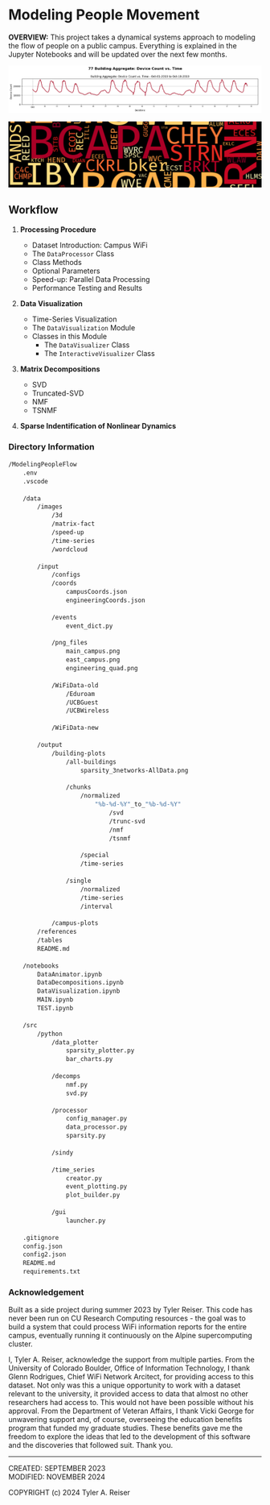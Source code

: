 
# Modeling People Movement

**OVERVIEW:** This project takes a dynamical systems approach to modeling the flow of people on a public campus. Everything is explained in the Jupyter Notebooks and will be updated over the next few months.

![Alt text](data/images/time-series/campus-aggregate1.png)

![Alt text](data/images/wordcloud/red_wordcloud.png)

## Workflow

1. **Processing Procedure**
    - Dataset Introduction: Campus WiFi
    - The `DataProcessor` Class
    - Class Methods
    - Optional Parameters
    - Speed-up: Parallel Data Processing
    - Performance Testing and Results

2. **Data Visualization**
    - Time-Series Visualization
    - The `DataVisualization` Module
    - Classes in this Module
        - The `DataVisualizer` Class
        - The `InteractiveVisualizer` Class

3. **Matrix Decompositions**
    - SVD
    - Truncated-SVD
    - NMF
    - TSNMF

4. **Sparse Indentification of Nonlinear Dynamics**

### Directory Information

```bash
/ModelingPeopleFlow
    .env
    .vscode

    /data
        /images
            /3d
            /matrix-fact
            /speed-up
            /time-series
            /wordcloud

        /input
            /configs
            /coords
                campusCoords.json
                engineeringCoords.json

            /events
                event_dict.py  

            /png_files
                main_campus.png
                east_campus.png
                engineering_quad.png

            /WiFiData-old
                /Eduroam
                /UCBGuest
                /UCBWireless

            /WiFiData-new

        /output
            /building-plots
                /all-buildings
                    sparsity_3networks-AllData.png

                /chunks
                    /normalized
                        "%b-%d-%Y"_to_"%b-%d-%Y"
                            /svd
                            /trunc-svd
                            /nmf
                            /tsnmf

                    /special
                    /time-series

                /single
                    /normalized
                    /time-series
                    /interval

            /campus-plots
        /references
        /tables
        README.md
    
    /notebooks
        DataAnimator.ipynb
        DataDecompositions.ipynb
        DataVisualization.ipynb
        MAIN.ipynb
        TEST.ipynb
                    
    /src
        /python
            /data_plotter
                sparsity_plotter.py
                bar_charts.py

            /decomps
                nmf.py
                svd.py

            /processor
                config_manager.py
                data_processor.py
                sparsity.py
            
            /sindy

            /time_series
                creator.py
                event_plotting.py
                plot_builder.py

            /gui
                launcher.py

    .gitignore
    config.json
    config2.json
    README.md
    requirements.txt
```

### Acknowledgement

Built as a side project during summer 2023 by Tyler Reiser. This code has never been run on CU Research Computing resources - the goal was to build a system that could process WiFi information reports for the entire campus, eventually running it continuously on the Alpine supercomputing cluster.

I, Tyler A. Reiser, acknowledge the support from multiple parties. From the University of Colorado Boulder, Office of Information Technology, I thank Glenn Rodrigues, Chief WiFi Network Arcitect, for providing access to this dataset. Not only was this a unique opportunity to work with a dataset relevant to the university, it provided access to data that almost no other researchers had access to. This would not have been possible without his approval. From the Department of Veteran Affairs, I thank Vicki George for unwavering support and, of course, overseeing the education benefits program that funded my graduate studies. These benefits gave me the freedom to explore the ideas that led to the development of this software and the discoveries that followed suit. Thank you.

---

CREATED:        SEPTEMBER   2023  
MODIFIED:       NOVEMBER    2024

COPYRIGHT (c) 2024 Tyler A. Reiser
